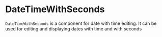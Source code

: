 # DateTimeWithSeconds

`DateTimeWithSeconds` is a component for date with time editing. It can be used for editing and displaying dates with time and with seconds